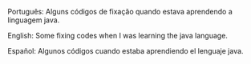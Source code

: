 Português: Alguns códigos de fixação quando estava aprendendo a linguagem java.

English: Some fixing codes when I was learning the java language.

Español: Algunos códigos cuando estaba aprendiendo el lenguaje java.
